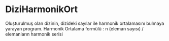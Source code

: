 # DiziHarmonikOrt
Oluşturulmuş olan dizinin, dizideki sayılar ile harmonik ortalamasını bulmaya yarayan program.
Harmonik Ortalama formülü : n (eleman sayısı) / elemanların harmonik serisi
